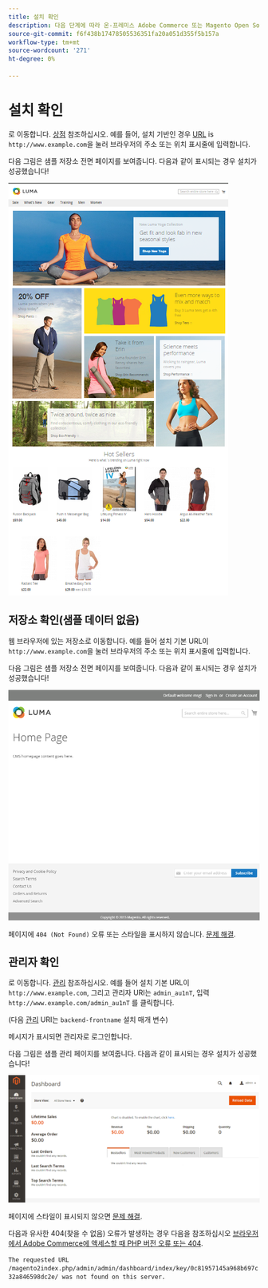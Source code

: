 ```yaml
---
title: 설치 확인
description: 다음 단계에 따라 온-프레미스 Adobe Commerce 또는 Magento Open Source 설치가 성공했는지 확인합니다.
source-git-commit: f6f438b17478505536351fa20a051d355f5b157a
workflow-type: tm+mt
source-wordcount: '271'
ht-degree: 0%

---
```



# 설치 확인

로 이동합니다. [상점](https://glossary.magento.com/storefront) 참조하십시오. 예를 들어, 설치 기반인 경우 [URL](https://glossary.magento.com/url) is `http://www.example.com`을 눌러 브라우저의 주소 또는 위치 표시줄에 입력합니다.

다음 그림은 샘플 저장소 전면 페이지를 보여줍니다. 다음과 같이 표시되는 경우 설치가 성공했습니다!

![Luma 테마가 있는 상점](../../assets/installation/install-success_store-luma.png)

## 저장소 확인(샘플 데이터 없음)

웹 브라우저에 있는 저장소로 이동합니다. 예를 들어 설치 기본 URL이 `http://www.example.com`을 눌러 브라우저의 주소 또는 위치 표시줄에 입력합니다.

다음 그림은 샘플 저장소 전면 페이지를 보여줍니다. 다음과 같이 표시되는 경우 설치가 성공했습니다!

![성공적으로 설치를 확인하는 저장소](../../assets/installation/install-success_store.png)

페이지에 `404 (Not Found)` 오류 또는 스타일을 표시하지 않습니다. [문제 해결](https://support.magento.com/hc/en-us/articles/360032994352).

## 관리자 확인

로 이동합니다. [관리](https://glossary.magento.com/magento-admin) 참조하십시오. 예를 들어 설치 기본 URL이 `http://www.example.com`, 그리고 관리자 URI는 `admin_au1nT`, 입력 `http://www.example.com/admin_au1nT` 를 클릭합니다.

(다음 [관리](https://glossary.magento.com/admin) URI는 `backend-frontname` 설치 매개 변수)

메시지가 표시되면 관리자로 로그인합니다.

다음 그림은 샘플 관리 페이지를 보여줍니다. 다음과 같이 표시되는 경우 설치가 성공했습니다!

![성공적인 설치를 확인하는 관리자](../../assets/installation/install_success_admin.png)

페이지에 스타일이 표시되지 않으면 [문제 해결](https://support.magento.com/hc/en-us/articles/360032994352).

다음과 유사한 404(찾을 수 없음) 오류가 발생하는 경우 다음을 참조하십시오 [브라우저에서 Adobe Commerce에 액세스할 때 PHP 버전 오류 또는 404](https://support.magento.com/hc/en-us/articles/360033117152).

`The requested URL /magento2index.php/admin/admin/dashboard/index/key/0c81957145a968b697c32a846598dc2e/ was not found on this server.`
